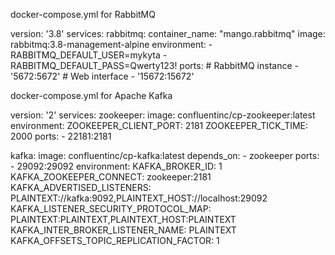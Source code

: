 
docker-compose.yml for RabbitMQ

version: '3.8'
services:
  rabbitmq:
    container_name: "mango.rabbitmq"
    image: rabbitmq:3.8-management-alpine
    environment:
      - RABBITMQ_DEFAULT_USER=mykyta
      - RABBITMQ_DEFAULT_PASS=Qwerty123!
    ports:
      # RabbitMQ instance
      - '5672:5672'
      # Web interface
      - '15672:15672'
      
     
docker-compose.yml for Apache Kafka

version: '2'
services:
  zookeeper:
    image: confluentinc/cp-zookeeper:latest
    environment:
      ZOOKEEPER_CLIENT_PORT: 2181
      ZOOKEEPER_TICK_TIME: 2000
    ports:
      - 22181:2181
  
  kafka:
    image: confluentinc/cp-kafka:latest
    depends_on:
      - zookeeper
    ports:
      - 29092:29092
    environment:
      KAFKA_BROKER_ID: 1
      KAFKA_ZOOKEEPER_CONNECT: zookeeper:2181
      KAFKA_ADVERTISED_LISTENERS: PLAINTEXT://kafka:9092,PLAINTEXT_HOST://localhost:29092
      KAFKA_LISTENER_SECURITY_PROTOCOL_MAP: PLAINTEXT:PLAINTEXT,PLAINTEXT_HOST:PLAINTEXT
      KAFKA_INTER_BROKER_LISTENER_NAME: PLAINTEXT
      KAFKA_OFFSETS_TOPIC_REPLICATION_FACTOR: 1
